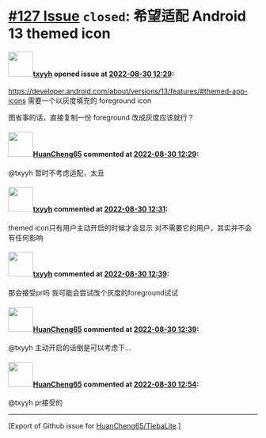 # [\#127 Issue](https://github.com/HuanCheng65/TiebaLite/issues/127) `closed`: 希望适配 Android 13 themed icon

#### <img src="https://avatars.githubusercontent.com/u/41893946?u=8a6662ad68bd5919b2389bfc6dc1a6b7ef9bae0e&v=4" width="50">[txyyh](https://github.com/txyyh) opened issue at [2022-08-30 12:29](https://github.com/HuanCheng65/TiebaLite/issues/127):

https://developer.android.com/about/versions/13/features/#themed-app-icons
需要一个以灰度填充的 foreground icon

图省事的话，直接复制一份 foreground 改成灰度应该就行？

#### <img src="https://avatars.githubusercontent.com/u/22636177?u=5e5e656c62ba51f1661d80a6a0fd9ec098e5023b&v=4" width="50">[HuanCheng65](https://github.com/HuanCheng65) commented at [2022-08-30 12:29](https://github.com/HuanCheng65/TiebaLite/issues/127#issuecomment-1231600240):

@txyyh 暂时不考虑适配，太丑

#### <img src="https://avatars.githubusercontent.com/u/41893946?u=8a6662ad68bd5919b2389bfc6dc1a6b7ef9bae0e&v=4" width="50">[txyyh](https://github.com/txyyh) commented at [2022-08-30 12:31](https://github.com/HuanCheng65/TiebaLite/issues/127#issuecomment-1231602225):

themed icon只有用户主动开启的时候才会显示
对不需要它的用户，其实并不会有任何影响

#### <img src="https://avatars.githubusercontent.com/u/41893946?u=8a6662ad68bd5919b2389bfc6dc1a6b7ef9bae0e&v=4" width="50">[txyyh](https://github.com/txyyh) commented at [2022-08-30 12:39](https://github.com/HuanCheng65/TiebaLite/issues/127#issuecomment-1231610698):

那会接受pr吗
我可能会尝试改个灰度的foreground试试

#### <img src="https://avatars.githubusercontent.com/u/22636177?u=5e5e656c62ba51f1661d80a6a0fd9ec098e5023b&v=4" width="50">[HuanCheng65](https://github.com/HuanCheng65) commented at [2022-08-30 12:39](https://github.com/HuanCheng65/TiebaLite/issues/127#issuecomment-1231611106):

@txyyh 主动开启的话倒是可以考虑下...

#### <img src="https://avatars.githubusercontent.com/u/22636177?u=5e5e656c62ba51f1661d80a6a0fd9ec098e5023b&v=4" width="50">[HuanCheng65](https://github.com/HuanCheng65) commented at [2022-08-30 12:54](https://github.com/HuanCheng65/TiebaLite/issues/127#issuecomment-1231627724):

@txyyh pr接受的


-------------------------------------------------------------------------------



[Export of Github issue for [HuanCheng65/TiebaLite](https://github.com/HuanCheng65/TiebaLite).]
